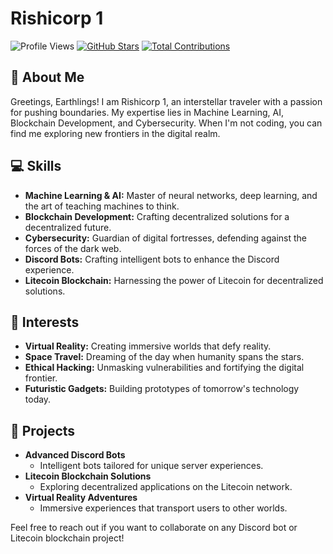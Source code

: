 # Rishicorp 1

![Profile Views](https://komarev.com/ghpvc/?username=rishicorp1&style=flat-square)
[![GitHub Stars](https://img.shields.io/github/stars/rishicorp1?style=flat-square&logo=github)](https://github.com/rishicorp1)
[![Total Contributions](https://img.shields.io/github/commit-activity/m/rishicorp1?style=flat-square&logo=github)](https://github.com/rishicorp1)

## 🚀 About Me

Greetings, Earthlings! I am Rishicorp 1, an interstellar traveler with a passion for pushing boundaries. My expertise lies in Machine Learning, AI, Blockchain Development, and Cybersecurity. When I'm not coding, you can find me exploring new frontiers in the digital realm.

## 💻 Skills

- **Machine Learning & AI:** Master of neural networks, deep learning, and the art of teaching machines to think.
- **Blockchain Development:** Crafting decentralized solutions for a decentralized future.
- **Cybersecurity:** Guardian of digital fortresses, defending against the forces of the dark web.
- **Discord Bots:** Crafting intelligent bots to enhance the Discord experience.
- **Litecoin Blockchain:** Harnessing the power of Litecoin for decentralized solutions.

## 🎨 Interests

- **Virtual Reality:** Creating immersive worlds that defy reality.
- **Space Travel:** Dreaming of the day when humanity spans the stars.
- **Ethical Hacking:** Unmasking vulnerabilities and fortifying the digital frontier.
- **Futuristic Gadgets:** Building prototypes of tomorrow's technology today.

## 🚀 Projects

- **Advanced Discord Bots**
  - Intelligent bots tailored for unique server experiences. 
- **Litecoin Blockchain Solutions**
  - Exploring decentralized applications on the Litecoin network. 
- **Virtual Reality Adventures**
  - Immersive experiences that transport users to other worlds. 

Feel free to reach out if you want to collaborate on any Discord bot or Litecoin blockchain project!

